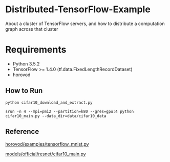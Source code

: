 # Distributed-TensorFlow-Example
About a cluster of TensorFlow servers, and how to distribute a computation graph across that cluster

# Requirements
- Python 3.5.2
- TensorFlow >= 1.4.0 (tf.data.FixedLengthRecordDataset)
- horovod

## How to Run 
```
python cifar10_download_and_extract.py

srun -n 4 --mpi=pmi2 --partition=k80 --gres=gpu:4 python cifar10_main.py --data_dir=data/cifar10_data
```

## Reference
[horovod/examples/tensorflow_mnist.py](https://github.com/uber/horovod/blob/master/examples/tensorflow_mnist.py)

[models/official/resnet/cifar10_main.py](https://github.com/tensorflow/models/blob/master/official/resnet/cifar10_main.py)


